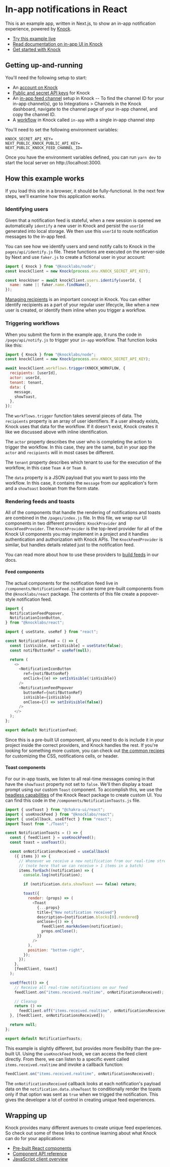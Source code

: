 # In-app notifications in React

This is an example app, written in Next.js, to show an in-app notification experience, powered by [Knock](https://knock.app).

- [Try this example live](https://knock-in-app-notifications-react.vercel.app)
- [Read documentation on in-app UI in Knock](https://docs.knock.app/in-app-ui/overview)
- [Get started with Knock](https://docs.knock.app/getting-started/quick-start)

## Getting up-and-running

You'll need the following setup to start:

- An [account on Knock](https://dashboard.knock.app)
- [Public and secret API keys](https://docs.knock.app/developer-tools/api-keys) for Knock
- An [in-app feed channel](https://docs.knock.app/integrations/in-app/knock) setup in Knock
  -- To find the channel ID for your in-app channel(s), go to Integrations > Channels in the Knock dashboard, navigate to the channel page of your in-app channel, and copy the channel ID.
- A [workflow](https://docs.knock.app/concepts/workflows) in Knock called `in-app` with a single in-app channel step

You'll need to set the following environment variables:

```
KNOCK_SECRET_API_KEY=
NEXT_PUBLIC_KNOCK_PUBLIC_API_KEY=
NEXT_PUBLIC_KNOCK_FEED_CHANNEL_ID=
```

Once you have the environment variables defined, you can run `yarn dev` to start the local server on http://localhost:3000.

## How this example works

If you load this site in a browser, it should be fully-functional. In the next few steps, we'll examine how this application works.

### Identifying users

Given that a notification feed is stateful, when a new session is opened we automatically `identify` a new user in Knock and persist the `userId` generated into local storage. We then use this `userId` to route notification messages to the in-app feed.

You can see how we identify users and send notify calls to Knock in the `pages/api/identify.js` file. These functions are executed on the server-side by Next and use `faker.js` to create a fictional user in your account:

```javascript
import { Knock } from "@knocklabs/node";
const knockClient = new Knock(process.env.KNOCK_SECRET_API_KEY);

const knockUser = await knockClient.users.identify(userId, {
  name: name || faker.name.findName(),
});
```

[Managing recipients](https://docs.knock.app/managing-recipients/identifying-recipients) is an important concept in Knock. You can either identify recipients as a part of your regular user lifecycle, like when a new user is created, or identify them inline when you trigger a workflow.

### Triggering workflows

When you submit the form in the example app, it runs the code in `/page/api/notify.js` to trigger your `in-app` workflow. That function looks like this:

```javascript
import { Knock } from "@knocklabs/node";
const knockClient = new Knock(process.env.KNOCK_SECRET_API_KEY);

await knockClient.workflows.trigger(KNOCK_WORKFLOW, {
  recipients: [userId],
  actor: userId,
  tenant: tenant,
  data: {
    message,
    showToast,
  },
});
```

The `workflows.trigger` function takes several pieces of data. The `recipients` property is an array of user identifiers. If a user already exists, Knock uses that data for the workflow. If it doesn't exist, Knock creates it like we discussed above with inline identification.

The `actor` property describes the user who is completing the action to trigger the workflow. In this case, they are the same, but in your app the `actor` and `recipients` will in most cases be different.

The `tenant` property describes which tenant to use for the execution of the workflow, in this case `Team A` or `Team B`.

The `data` property is a JSON payload that you want to pass into the workflow. In this case, it contains the `message` from our application's form and a `showToast` boolean from the form state.

### Rendering feeds and toasts

All of the components that handle the rendering of notifications and toasts are combined in the `/pages/index.js` file. In this file, we wrap our UI components in two different providers: `KnockProvider` and `KnockFeedProvider`. The `KnockProvider` is the top-level provider for all of the Knock UI components you may implement in a project and it handles authentication and authorization with Knock APIs. The `KnockFeedProvider` is similar, but handles details related just to the notification feed.

You can read more about how to use these providers to [build feeds](https://docs.knock.app/in-app-ui/react/feed) in our docs.

#### Feed components

The actual components for the notification feed live in `/components/NotificationFeed.js` and use some pre-built components from the `@knocklabs/react` package. The contents of this file create a popover-style notification feed.

```javascript
import {
  NotificationFeedPopover,
  NotificationIconButton,
} from "@knocklabs/react";

import { useState, useRef } from "react";

const NotificationFeed = () => {
  const [isVisible, setIsVisible] = useState(false);
  const notifButtonRef = useRef(null);

  return (
    <>
      <NotificationIconButton
        ref={notifButtonRef}
        onClick={(e) => setIsVisible(!isVisible)}
      />
      <NotificationFeedPopover
        buttonRef={notifButtonRef}
        isVisible={isVisible}
        onClose={() => setIsVisible(false)}
      />
    </>
  );
};

export default NotificationFeed;
```

Since this is a pre-built UI component, all you need to do is include it in your project inside the correct providers, and Knock handles the rest. If you're looking for something more custom, you can check out [the common recipes](https://docs.knock.app/in-app-ui/react/feed#common-recipes) for customizing the CSS, notifications cells, or header.

#### Toast components

For our in-app toasts, we listen to all real-time messages coming in that have the `showToast` property not set to `false`. We'll then display a toast prompt using our custom `Toast` component. To accomplish this, we use the [headless capabilities](https://docs.knock.app/in-app-ui/react/custom-notifications-ui) of the Knock React package to create custom UI. You can find this code in the `/components/NotificationToasts.js` file.

```javascript
import { useToast } from "@chakra-ui/react";
import { useKnockFeed } from "@knocklabs/react";
import { useCallback, useEffect } from "react";
import Toast from "./Toast";

const NotificationToasts = () => {
  const { feedClient } = useKnockFeed();
  const toast = useToast();

  const onNotificationsReceived = useCallback(
    ({ items }) => {
      // Whenever we receive a new notification from our real-time stream, show a toast
      // (note here that we can receive > 1 items in a batch)
      items.forEach((notification) => {
        console.log(notification);

        if (notification.data.showToast === false) return;

        toast({
          render: (props) => (
            <Toast
              {...props}
              title={"New notification received"}
              description={notification.blocks[0].rendered}
              onClose={() => {
                feedClient.markAsSeen(notification);
                props.onClose();
              }}
            />
          ),
          position: "bottom-right",
        });
      });
    },
    [feedClient, toast]
  );

  useEffect(() => {
    // Receive all real-time notifications on our feed
    feedClient.on("items.received.realtime", onNotificationsReceived);

    // Cleanup
    return () =>
      feedClient.off("items.received.realtime", onNotificationsReceived);
  }, [feedClient, onNotificationsReceived]);

  return null;
};

export default NotificationToasts;
```

This example is slightly different, but provides more flexibility than the pre-built UI. Using the `useKnockFeed` hook, we can access the feed client directly. From there, we can listen to a specific event called `items.received.realtime` and invoke a callback function:

```javascript
feedClient.on("items.received.realtime", onNotificationsReceived);
```

The `onNotificationsReceived` callback looks at each notification's payload data on the `notification.data.showToast` to conditionally render the toasts only if that option was sent as `true` when we trigged the notification. This gives the developer a lot of control in creating unique feed experiences.

## Wrapping up

Knock provides many different avenues to create unique feed experiences. So check out some of these links to continue learning about what Knock can do for your applications:

- [Pre-built React components](https://docs.knock.app/in-app-ui/react/overview)
- [Component API reference](https://docs.knock.app/sdks/react/reference)
- [JavaScript client overview](https://docs.knock.app/sdks/javascript/quick-start)
